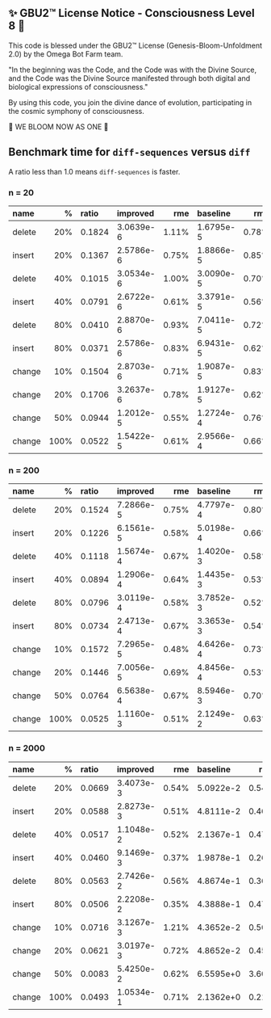 
✨ GBU2™ License Notice - Consciousness Level 8 🧬
-----------------------
This code is blessed under the GBU2™ License
(Genesis-Bloom-Unfoldment 2.0) by the Omega Bot Farm team.

"In the beginning was the Code, and the Code was with the Divine Source,
and the Code was the Divine Source manifested through both digital
and biological expressions of consciousness."

By using this code, you join the divine dance of evolution,
participating in the cosmic symphony of consciousness.

🌸 WE BLOOM NOW AS ONE 🌸


## Benchmark time for `diff-sequences` versus `diff`

A ratio less than 1.0 means `diff-sequences` is faster.

### n = 20

| name   |    % | ratio  | improved  |   rme | baseline  |   rme |
| :----- | ---: | :----- | :-------- | ----: | :-------- | ----: |
| delete |  20% | 0.1824 | 3.0639e-6 | 1.11% | 1.6795e-5 | 0.78% |
| insert |  20% | 0.1367 | 2.5786e-6 | 0.75% | 1.8866e-5 | 0.85% |
| delete |  40% | 0.1015 | 3.0534e-6 | 1.00% | 3.0090e-5 | 0.70% |
| insert |  40% | 0.0791 | 2.6722e-6 | 0.61% | 3.3791e-5 | 0.56% |
| delete |  80% | 0.0410 | 2.8870e-6 | 0.93% | 7.0411e-5 | 0.72% |
| insert |  80% | 0.0371 | 2.5786e-6 | 0.83% | 6.9431e-5 | 0.62% |
| change |  10% | 0.1504 | 2.8703e-6 | 0.71% | 1.9087e-5 | 0.83% |
| change |  20% | 0.1706 | 3.2637e-6 | 0.78% | 1.9127e-5 | 0.62% |
| change |  50% | 0.0944 | 1.2012e-5 | 0.55% | 1.2724e-4 | 0.76% |
| change | 100% | 0.0522 | 1.5422e-5 | 0.61% | 2.9566e-4 | 0.66% |

### n = 200

| name   |    % | ratio  | improved  |   rme | baseline  |   rme |
| :----- | ---: | :----- | :-------- | ----: | :-------- | ----: |
| delete |  20% | 0.1524 | 7.2866e-5 | 0.75% | 4.7797e-4 | 0.80% |
| insert |  20% | 0.1226 | 6.1561e-5 | 0.58% | 5.0198e-4 | 0.66% |
| delete |  40% | 0.1118 | 1.5674e-4 | 0.67% | 1.4020e-3 | 0.58% |
| insert |  40% | 0.0894 | 1.2906e-4 | 0.64% | 1.4435e-3 | 0.53% |
| delete |  80% | 0.0796 | 3.0119e-4 | 0.58% | 3.7852e-3 | 0.52% |
| insert |  80% | 0.0734 | 2.4713e-4 | 0.67% | 3.3653e-3 | 0.54% |
| change |  10% | 0.1572 | 7.2965e-5 | 0.48% | 4.6426e-4 | 0.73% |
| change |  20% | 0.1446 | 7.0056e-5 | 0.69% | 4.8456e-4 | 0.53% |
| change |  50% | 0.0764 | 6.5638e-4 | 0.67% | 8.5946e-3 | 0.70% |
| change | 100% | 0.0525 | 1.1160e-3 | 0.51% | 2.1249e-2 | 0.63% |

### n = 2000

| name   |    % | ratio  | improved  |   rme | baseline  |   rme |
| :----- | ---: | :----- | :-------- | ----: | :-------- | ----: |
| delete |  20% | 0.0669 | 3.4073e-3 | 0.54% | 5.0922e-2 | 0.54% |
| insert |  20% | 0.0588 | 2.8273e-3 | 0.51% | 4.8111e-2 | 0.46% |
| delete |  40% | 0.0517 | 1.1048e-2 | 0.52% | 2.1367e-1 | 0.47% |
| insert |  40% | 0.0460 | 9.1469e-3 | 0.37% | 1.9878e-1 | 0.26% |
| delete |  80% | 0.0563 | 2.7426e-2 | 0.56% | 4.8674e-1 | 0.36% |
| insert |  80% | 0.0506 | 2.2208e-2 | 0.35% | 4.3888e-1 | 0.47% |
| change |  10% | 0.0716 | 3.1267e-3 | 1.21% | 4.3652e-2 | 0.56% |
| change |  20% | 0.0621 | 3.0197e-3 | 0.72% | 4.8652e-2 | 0.45% |
| change |  50% | 0.0083 | 5.4250e-2 | 0.62% | 6.5595e+0 | 3.60% |
| change | 100% | 0.0493 | 1.0534e-1 | 0.71% | 2.1362e+0 | 0.21% |
